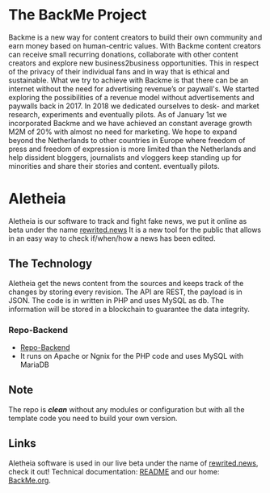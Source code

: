 # The BackMe Project

Backme is a new way for content creators to build their own community and earn money based on human-centric values. With Backme content creators can receive small
recurring donations, collaborate with other content creators and explore new business2business opportunities. This in respect of the privacy of their individual
fans and in way that is ethical and sustainable. What we try to achieve with Backme is that there can be an internet without the need for advertising revenue’s or paywall's. 
We started exploring the possibilities of a revenue model without advertisements and paywalls back in 2017. In 2018 we dedicated ourselves to desk- and market research, experiments and eventually pilots. As of January 1st we incorporated Backme and we have achieved an constant average growth M2M of 20% with almost no need for marketing. We hope to expand beyond the Netherlands to other countries in Europe where freedom of press and freedom of expression is more limited than the Netherlands and help dissident bloggers, journalists and vloggers keep standing up for minorities and share their stories and content. eventually pilots.


# Aletheia

Aletheia is our software to track and fight fake news, we put it online as beta under the name [rewrited.news](https://rewrited.news/)
It is a new tool for the public that allows in an easy way to check if/when/how a news has been edited.

## The Technology

Aletheia get the news content from the sources and keeps track of the changes by storing every revision.
The API are REST, the payload is in JSON. The code is in written in PHP and uses MySQL as db.
The information will be stored in a blockchain to guarantee the data integrity.

###  Repo-Backend
 - [Repo-Backend](https://github.com/LedgerProject/BackMe.org_scraper-back-end)
 - It runs on Apache or Ngnix for the PHP code and uses MySQL with MariaDB

## Note

The repo is ***clean*** without any modules or configuration but with all the template code you need to build your own version. 

## Links

Aletheia software is used in our live beta under the name of [rewrited.news](https://rewrited.news/), check it out!
Technical documentation: [README](https://github.com/LedgerProject/BackMe.org_scraper-back-end/blob/main/README.md) and our home: [BackMe.org](https://backme.org/).
